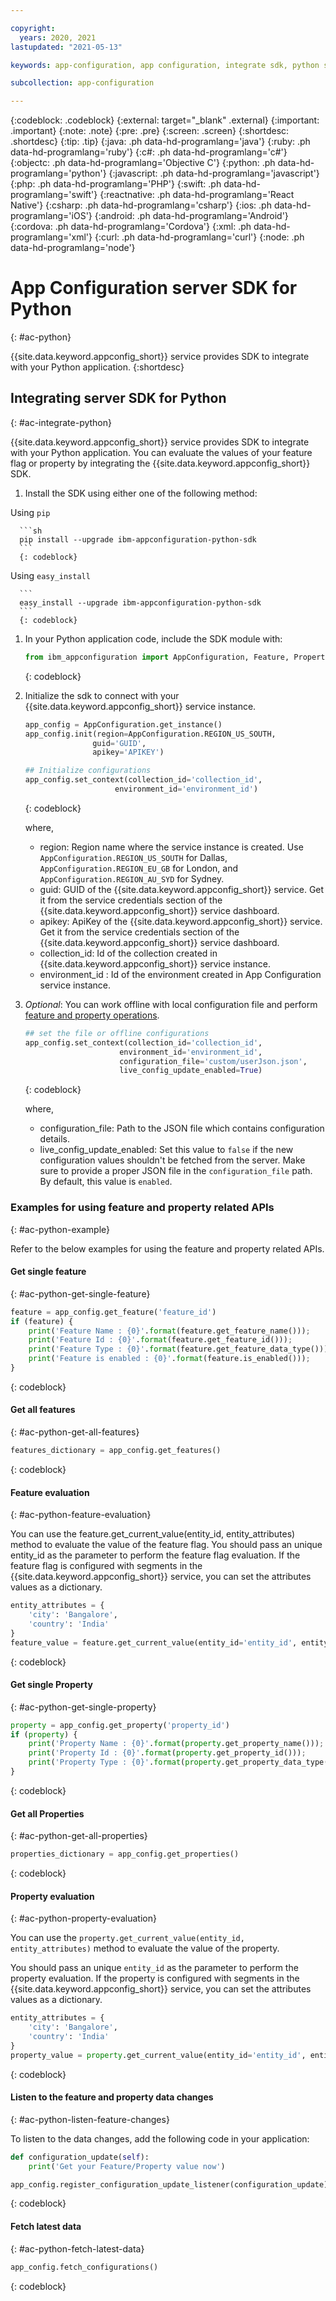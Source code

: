 ```yaml
---

copyright:
  years: 2020, 2021
lastupdated: "2021-05-13"

keywords: app-configuration, app configuration, integrate sdk, python sdk, python

subcollection: app-configuration

---
```


{:codeblock: .codeblock}
{:external: target="_blank" .external}
{:important: .important}
{:note: .note}
{:pre: .pre}
{:screen: .screen}
{:shortdesc: .shortdesc}
{:tip: .tip}
{:java: .ph data-hd-programlang='java'}
{:ruby: .ph data-hd-programlang='ruby'}
{:c#: .ph data-hd-programlang='c#'}
{:objectc: .ph data-hd-programlang='Objective C'}
{:python: .ph data-hd-programlang='python'}
{:javascript: .ph data-hd-programlang='javascript'}
{:php: .ph data-hd-programlang='PHP'}
{:swift: .ph data-hd-programlang='swift'}
{:reactnative: .ph data-hd-programlang='React Native'}
{:csharp: .ph data-hd-programlang='csharp'}
{:ios: .ph data-hd-programlang='iOS'}
{:android: .ph data-hd-programlang='Android'}
{:cordova: .ph data-hd-programlang='Cordova'}
{:xml: .ph data-hd-programlang='xml'}
{:curl: .ph data-hd-programlang='curl'}
{:node: .ph data-hd-programlang='node'}

# App Configuration server SDK for Python
{: #ac-python}

{{site.data.keyword.appconfig_short}} service provides SDK to integrate with your Python application.
{:shortdesc}

## Integrating server SDK for Python
{: #ac-integrate-python}

{{site.data.keyword.appconfig_short}} service provides SDK to integrate with your Python application. You can evaluate the values of your feature flag or property by integrating the {{site.data.keyword.appconfig_short}} SDK.

1. Install the SDK using either one of the following method:

 Using `pip`

      ```sh
      pip install --upgrade ibm-appconfiguration-python-sdk
      ```
      {: codeblock}

 Using `easy_install`

      ```
      easy_install --upgrade ibm-appconfiguration-python-sdk
      ```
      {: codeblock}

1. In your Python application code, include the SDK module with:

   ```py
   from ibm_appconfiguration import AppConfiguration, Feature, Property, ConfigurationType
   ```
   {: codeblock}

1. Initialize the sdk to connect with your {{site.data.keyword.appconfig_short}} service instance.

   ```py
   app_config = AppConfiguration.get_instance()
   app_config.init(region=AppConfiguration.REGION_US_SOUTH,
                  guid='GUID',
                  apikey='APIKEY')

   ## Initialize configurations
   app_config.set_context(collection_id='collection_id',
                       environment_id='environment_id')
   ```
   {: codeblock}

   where,
   - region: Region name where the service instance is created. Use `AppConfiguration.REGION_US_SOUTH` for Dallas, `AppConfiguration.REGION_EU_GB` for London, and `AppConfiguration.REGION_AU_SYD` for Sydney.
   - guid: GUID of the {{site.data.keyword.appconfig_short}} service. Get it from the service credentials section of the {{site.data.keyword.appconfig_short}} service dashboard.
   - apikey: ApiKey of the {{site.data.keyword.appconfig_short}} service. Get it from the service credentials section of the {{site.data.keyword.appconfig_short}} service dashboard.
   - collection_id: Id of the collection created in {{site.data.keyword.appconfig_short}} service instance.
   - environment_id : Id of the environment created in App Configuration service instance.

1. *Optional*: You can work offline with local configuration file and perform [feature and property operations](#ac-python-example).

   ```py
   ## set the file or offline configurations
   app_config.set_context(collection_id='collection_id',
                        environment_id='environment_id',
                        configuration_file='custom/userJson.json',
                        live_config_update_enabled=True)
   ```
   {: codeblock}

   where,
   - configuration_file: Path to the JSON file which contains configuration details.
   - live_config_update_enabled: Set this value to `false` if the new configuration values shouldn't be fetched from the server. Make sure to provide a proper JSON file in the `configuration_file` path. By default, this value is `enabled`.


### Examples for using feature and property related APIs
{: #ac-python-example}

Refer to the below examples for using the feature and property related APIs.

#### Get single feature
{: #ac-python-get-single-feature}

```py
feature = app_config.get_feature('feature_id')
if (feature) {
    print('Feature Name : {0}'.format(feature.get_feature_name()));
    print('Feature Id : {0}'.format(feature.get_feature_id()));
    print('Feature Type : {0}'.format(feature.get_feature_data_type()));
    print('Feature is enabled : {0}'.format(feature.is_enabled()));
}
```
{: codeblock}

#### Get all features
{: #ac-python-get-all-features}

```py
features_dictionary = app_config.get_features()
```
{: codeblock}

#### Feature evaluation
{: #ac-python-feature-evaluation}

You can use the feature.get_current_value(entity_id, entity_attributes) method to evaluate the value of the feature flag. You should pass an unique entity_id as the parameter to perform the feature flag evaluation. If the feature flag is configured with segments in the {{site.data.keyword.appconfig_short}} service, you can set the attributes values as a dictionary.

```py
entity_attributes = {
    'city': 'Bangalore',
    'country': 'India'
}
feature_value = feature.get_current_value(entity_id='entity_id', entity_attributes=entity_attributes)
```
{: codeblock}

#### Get single Property
{: #ac-python-get-single-property}

```py
property = app_config.get_property('property_id')
if (property) {
    print('Property Name : {0}'.format(property.get_property_name()));
    print('Property Id : {0}'.format(property.get_property_id()));
    print('Property Type : {0}'.format(property.get_property_data_type()));
}
```
{: codeblock}

#### Get all Properties
{: #ac-python-get-all-properties}

```py
properties_dictionary = app_config.get_properties()
```
{: codeblock}

#### Property evaluation
{: #ac-python-property-evaluation}

You can use the `property.get_current_value(entity_id, entity_attributes)` method to evaluate the value of the property.

You should pass an unique `entity_id` as the parameter to perform the property evaluation. If the property is configured with segments in the {{site.data.keyword.appconfig_short}} service, you can set the attributes values as a dictionary.

```py
entity_attributes = {
    'city': 'Bangalore',
    'country': 'India'
}
property_value = property.get_current_value(entity_id='entity_id', entity_attributes=entity_attributes)
```
{: codeblock}

#### Listen to the feature and property data changes
{: #ac-python-listen-feature-changes}

To listen to the data changes, add the following code in your application:

```py
def configuration_update(self):
    print('Get your Feature/Property value now')

app_config.register_configuration_update_listener(configuration_update)

```
{: codeblock}

#### Fetch latest data
{: #ac-python-fetch-latest-data}

```py
app_config.fetch_configurations()
```
{: codeblock}
